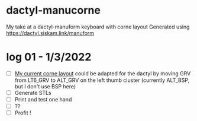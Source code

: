# dactyl-manucorne

My take at a dactyl-manuform keyboard with corne layout
Generated using https://dactyl.siskam.link/manuform

# log 01 - 1/3/2022

- [ ] [My current corne layout](<https://github.com/jumar/qmk_firmware/blob/8f37758ba590a4900804c16eab4d2306fdbb6931/users/jumar/jumar.h>) could be adapted for the dactyl by moving GRV from LT6_GRV to ALT_GRV on the left thumb cluster (currently ALT_BSP, but I don't use BSP here)
- [ ] Generate STLs
- [ ] Print and test one hand 
- [ ] ??
- [ ] Profit !
